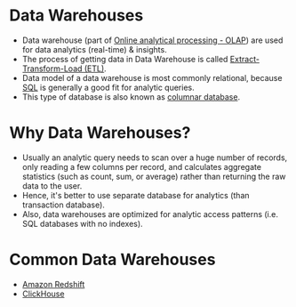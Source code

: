 # Data Warehouses
- Data warehouse (part of [Online analytical processing - OLAP](../../../1_Databases/OLTPvsOTAP.md)) are used for data analytics (real-time) & insights.
- The process of getting data in Data Warehouse is called [Extract-Transform-Load (ETL)](../../ETL.md).
- Data model of a data warehouse is most commonly relational, because [SQL](../../../1_Databases/7_SQL-Databases/Readme.md) is generally a good fit for analytic queries.
- This type of database is also known as [columnar database](https://aws.amazon.com/nosql/columnar/).

# Why Data Warehouses?
- Usually an analytic query needs to scan over a huge number of records, only reading a few columns per record, and calculates aggregate statistics (such as count, sum, or average) rather than returning the raw data to the user.
- Hence, it's better to use separate database for analytics (than transaction database).
- Also, data warehouses are optimized for analytic access patterns (i.e. SQL databases with no indexes).

# Common Data Warehouses
- [Amazon Redshift](https://github.com/Anshul619/AWS-Services/tree/main/10_BigData/DataStorage/DataWarehouses/AmazonRedshift.md)
- [ClickHouse](ClickHouse.md)

